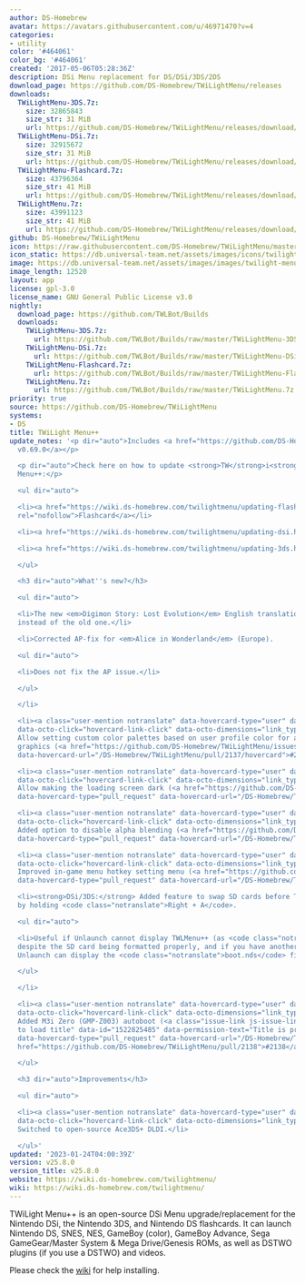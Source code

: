 ```yaml
---
author: DS-Homebrew
avatar: https://avatars.githubusercontent.com/u/46971470?v=4
categories:
- utility
color: '#464061'
color_bg: '#464061'
created: '2017-05-06T05:28:36Z'
description: DSi Menu replacement for DS/DSi/3DS/2DS
download_page: https://github.com/DS-Homebrew/TWiLightMenu/releases
downloads:
  TWiLightMenu-3DS.7z:
    size: 32865843
    size_str: 31 MiB
    url: https://github.com/DS-Homebrew/TWiLightMenu/releases/download/v25.8.0/TWiLightMenu-3DS.7z
  TWiLightMenu-DSi.7z:
    size: 32915672
    size_str: 31 MiB
    url: https://github.com/DS-Homebrew/TWiLightMenu/releases/download/v25.8.0/TWiLightMenu-DSi.7z
  TWiLightMenu-Flashcard.7z:
    size: 43796364
    size_str: 41 MiB
    url: https://github.com/DS-Homebrew/TWiLightMenu/releases/download/v25.8.0/TWiLightMenu-Flashcard.7z
  TWiLightMenu.7z:
    size: 43991123
    size_str: 41 MiB
    url: https://github.com/DS-Homebrew/TWiLightMenu/releases/download/v25.8.0/TWiLightMenu.7z
github: DS-Homebrew/TWiLightMenu
icon: https://raw.githubusercontent.com/DS-Homebrew/TWiLightMenu/master/booter/Twilight%2B%2B-animated%20icon-fix.gif
icon_static: https://db.universal-team.net/assets/images/icons/twilight-menu.png
image: https://db.universal-team.net/assets/images/images/twilight-menu.png
image_length: 12520
layout: app
license: gpl-3.0
license_name: GNU General Public License v3.0
nightly:
  download_page: https://github.com/TWLBot/Builds
  downloads:
    TWiLightMenu-3DS.7z:
      url: https://github.com/TWLBot/Builds/raw/master/TWiLightMenu-3DS.7z
    TWiLightMenu-DSi.7z:
      url: https://github.com/TWLBot/Builds/raw/master/TWiLightMenu-DSi.7z
    TWiLightMenu-Flashcard.7z:
      url: https://github.com/TWLBot/Builds/raw/master/TWiLightMenu-Flashcard.7z
    TWiLightMenu.7z:
      url: https://github.com/TWLBot/Builds/raw/master/TWiLightMenu.7z
priority: true
source: https://github.com/DS-Homebrew/TWiLightMenu
systems:
- DS
title: TWiLight Menu++
update_notes: '<p dir="auto">Includes <a href="https://github.com/DS-Homebrew/nds-bootstrap/releases/tag/v0.69.0">nds-bootstrap
  v0.69.0</a></p>

  <p dir="auto">Check here on how to update <strong>TW</strong>i<strong>L</strong>ight
  Menu++:</p>

  <ul dir="auto">

  <li><a href="https://wiki.ds-homebrew.com/twilightmenu/updating-flashcard.html"
  rel="nofollow">Flashcard</a></li>

  <li><a href="https://wiki.ds-homebrew.com/twilightmenu/updating-dsi.html" rel="nofollow">DSi</a></li>

  <li><a href="https://wiki.ds-homebrew.com/twilightmenu/updating-3ds.html" rel="nofollow">3DS</a></li>

  </ul>

  <h3 dir="auto">What''s new?</h3>

  <ul dir="auto">

  <li>The new <em>Digimon Story: Lost Evolution</em> English translation is now AP-fixed
  instead of the old one.</li>

  <li>Corrected AP-fix for <em>Alice in Wonderland</em> (Europe).

  <ul dir="auto">

  <li>Does not fix the AP issue.</li>

  </ul>

  </li>

  <li><a class="user-mention notranslate" data-hovercard-type="user" data-hovercard-url="/users/DieGo367/hovercard"
  data-octo-click="hovercard-link-click" data-octo-dimensions="link_type:self" href="https://github.com/DieGo367">@DieGo367</a>:
  Allow setting custom color palettes based on user profile color for all paletted
  graphics (<a href="https://github.com/DS-Homebrew/TWiLightMenu/issues/2137" data-hovercard-type="pull_request"
  data-hovercard-url="/DS-Homebrew/TWiLightMenu/pull/2137/hovercard">#2137</a>)</li>

  <li><a class="user-mention notranslate" data-hovercard-type="user" data-hovercard-url="/users/Epicpkmn11/hovercard"
  data-octo-click="hovercard-link-click" data-octo-dimensions="link_type:self" href="https://github.com/Epicpkmn11">@Epicpkmn11</a>:
  Allow making the loading screen dark (<a href="https://github.com/DS-Homebrew/TWiLightMenu/issues/2134"
  data-hovercard-type="pull_request" data-hovercard-url="/DS-Homebrew/TWiLightMenu/pull/2134/hovercard">#2134</a>)</li>

  <li><a class="user-mention notranslate" data-hovercard-type="user" data-hovercard-url="/users/Epicpkmn11/hovercard"
  data-octo-click="hovercard-link-click" data-octo-dimensions="link_type:self" href="https://github.com/Epicpkmn11">@Epicpkmn11</a>:
  Added option to disable alpha blending (<a href="https://github.com/DS-Homebrew/TWiLightMenu/issues/2141"
  data-hovercard-type="pull_request" data-hovercard-url="/DS-Homebrew/TWiLightMenu/pull/2141/hovercard">#2141</a>)</li>

  <li><a class="user-mention notranslate" data-hovercard-type="user" data-hovercard-url="/users/Epicpkmn11/hovercard"
  data-octo-click="hovercard-link-click" data-octo-dimensions="link_type:self" href="https://github.com/Epicpkmn11">@Epicpkmn11</a>:
  Improved in-game menu hotkey setting menu (<a href="https://github.com/DS-Homebrew/TWiLightMenu/issues/2127"
  data-hovercard-type="pull_request" data-hovercard-url="/DS-Homebrew/TWiLightMenu/pull/2127/hovercard">#2127</a>)</li>

  <li><strong>DSi/3DS:</strong> Added feature to swap SD cards before TWLMenu++ starts,
  by holding <code class="notranslate">Right + A</code>.

  <ul dir="auto">

  <li>Useful if Unlaunch cannot display TWLMenu++ (as <code class="notranslate">boot.nds</code>),
  despite the SD card being formatted properly, and if you have another SD card which
  Unlaunch can display the <code class="notranslate">boot.nds</code> file just fine.</li>

  </ul>

  </li>

  <li><a class="user-mention notranslate" data-hovercard-type="user" data-hovercard-url="/users/lifehackerhansol/hovercard"
  data-octo-click="hovercard-link-click" data-octo-dimensions="link_type:self" href="https://github.com/lifehackerhansol">@lifehackerhansol</a>:
  Added M3i Zero (GMP-Z003) autoboot (<a class="issue-link js-issue-link" data-error-text="Failed
  to load title" data-id="1522825485" data-permission-text="Title is private" data-url="https://github.com/DS-Homebrew/TWiLightMenu/issues/2138"
  data-hovercard-type="pull_request" data-hovercard-url="/DS-Homebrew/TWiLightMenu/pull/2138/hovercard"
  href="https://github.com/DS-Homebrew/TWiLightMenu/pull/2138">#2138</a>)</li>

  </ul>

  <h3 dir="auto">Improvements</h3>

  <ul dir="auto">

  <li><a class="user-mention notranslate" data-hovercard-type="user" data-hovercard-url="/users/lifehackerhansol/hovercard"
  data-octo-click="hovercard-link-click" data-octo-dimensions="link_type:self" href="https://github.com/lifehackerhansol">@lifehackerhansol</a>:
  Switched to open-source Ace3DS+ DLDI.</li>

  </ul>'
updated: '2023-01-24T04:00:39Z'
version: v25.8.0
version_title: v25.8.0
website: https://wiki.ds-homebrew.com/twilightmenu/
wiki: https://wiki.ds-homebrew.com/twilightmenu/
---
```

TWiLight Menu++ is an open-source DSi Menu upgrade/replacement for the Nintendo DSi, the Nintendo 3DS, and Nintendo DS flashcards. It can launch Nintendo DS, SNES, NES, GameBoy (color), GameBoy Advance, Sega GameGear/Master System & Mega Drive/Genesis ROMs, as well as DSTWO plugins (if you use a DSTWO) and videos.

Please check the [wiki](https://wiki.ds-homebrew.com/twilightmenu/) for help installing.